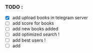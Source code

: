 ### TODO :

- [x] add upload books in telegram server 
- [ ] add score for books
- [ ] add new books added 
- [ ] add optimized search !
- [ ] add best users !
- [ ] add 
